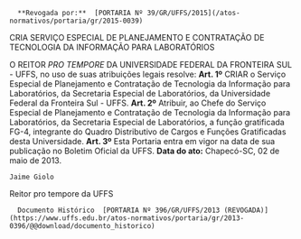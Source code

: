      **Revogada por:**  [PORTARIA Nº 39/GR/UFFS/2015](/atos-normativos/portaria/gr/2015-0039) 

   CRIA SERVIÇO ESPECIAL DE PLANEJAMENTO E CONTRATAÇÃO DE TECNOLOGIA DA INFORMAÇÃO PARA LABORATÓRIOS  

 O REITOR *PRO TEMPORE*  DA UNIVERSIDADE FEDERAL DA FRONTEIRA SUL - UFFS, no uso de suas atribuições legais resolve:   **Art. 1º**  CRIAR o Serviço Especial de Planejamento e Contratação de Tecnologia da Informação para Laboratórios, da Secretaria Especial de Laboratórios, da Universidade Federal da Fronteira Sul - UFFS.   **Art. 2º**  Atribuir, ao Chefe do Serviço Especial de Planejamento e Contratação de Tecnologia da Informação para Laboratórios, da Secretaria Especial de Laboratórios, a função gratificada FG-4, integrante do Quadro Distributivo de Cargos e Funções Gratificadas desta Universidade.   **Art. 3º**  Esta Portaria entra em vigor na data de sua publicação no Boletim Oficial da UFFS.        **Data do ato:** Chapecó-SC, 02 de maio de 2013.   
 

    Jaime Giolo   
 Reitor pro tempore da UFFS 

      Documento Histórico  [PORTARIA Nº 396/GR/UFFS/2013 (REVOGADA)](https://www.uffs.edu.br/atos-normativos/portaria/gr/2013-0396/@@download/documento_historico)     
      